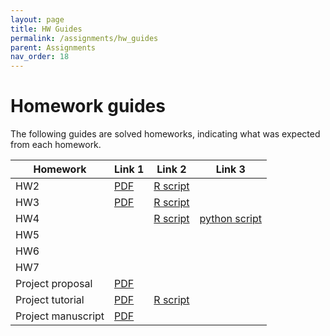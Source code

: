 ```yaml
---
layout: page
title: HW Guides
permalink: /assignments/hw_guides
parent: Assignments
nav_order: 18
---
```


# Homework guides  

The following guides are solved homeworks, indicating what was expected from each homework.  

| Homework  | Link 1  |Link 2       |Link 3       |
| --------- | ------- | ----------- | ----------- |
| HW2       | [PDF](../homeworks/hw2_solved.pdf) |[R script](../homeworks/hw2_solved.Rmd) |             |
| HW3       | [PDF](../homeworks/hw3_solved.pdf) |[R script](../homeworks/hw3_solved.Rmd)|              |
| HW4       |         |[R script](../homeworks/hw4_solved.html) |[python script](../homeworks/hw4_solved_py.html) |
| HW5       |         |             |             |
| HW6       |         |             |             |
| HW7       |         |             |             |
|Project proposal | [PDF](../homeworks/finalproj.pdf) |             |
|Project tutorial | [PDF](../homeworks/finalproj_tutorial.pdf) | [R script](../homeworks/finalproj_tutorial.Rmd) |
|Project manuscript | [PDF](../homeworks/finalproj_final.pdf) |             |





